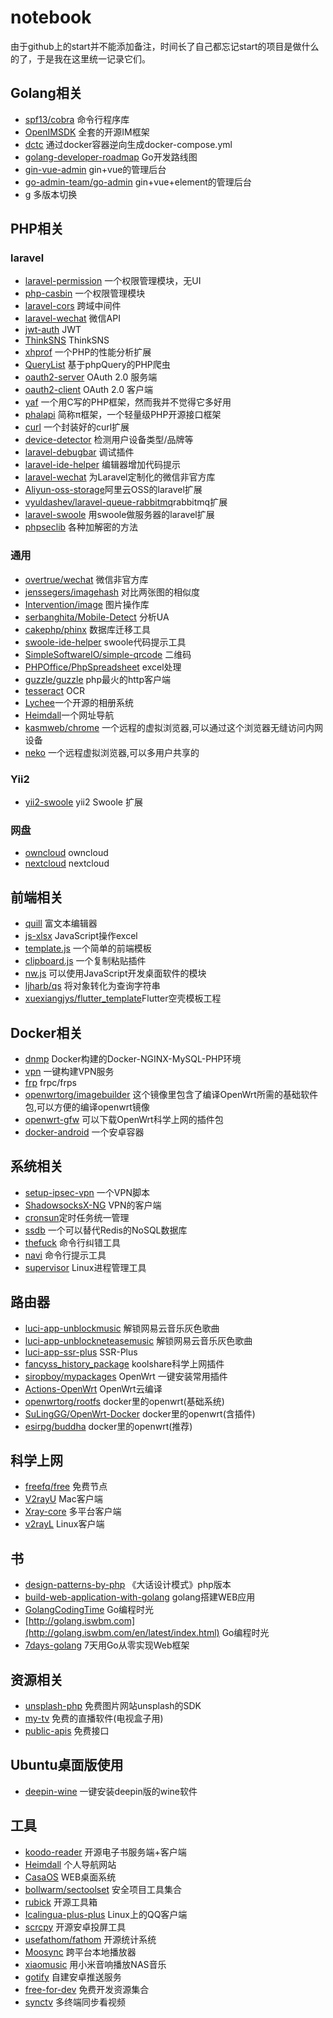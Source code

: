# notebook
由于github上的start并不能添加备注，时间长了自己都忘记start的项目是做什么的了，于是我在这里统一记录它们。

## Golang相关
- [spf13/cobra](https://github.com/spf13/cobra) 命令行程序库
- [OpenIMSDK](https://github.com/OpenIMSDK) 全套的开源IM框架
- [dctc](https://github.com/tenfyzhong/dctc) 通过docker容器逆向生成docker-compose.yml
- [golang-developer-roadmap](https://github.com/Alikhll/golang-developer-roadmap) Go开发路线图
- [gin-vue-admin](https://github.com/flipped-aurora/gin-vue-admin) gin+vue的管理后台
- [go-admin-team/go-admin](https://github.com/go-admin-team/go-admin) gin+vue+element的管理后台
- [g](https://github.com/voidint/g) 多版本切换

## PHP相关
### laravel
- [laravel-permission](https://github.com/spatie/laravel-permission) 一个权限管理模块，无UI
- [php-casbin](https://github.com/php-casbin/php-casbin) 一个权限管理模块
- [laravel-cors](https://github.com/barryvdh/laravel-cors) 跨域中间件
- [laravel-wechat](https://github.com/overtrue/laravel-wechat) 微信API
- [jwt-auth](https://github.com/tymondesigns/jwt-auth) JWT
- [ThinkSNS](https://github.com/slimkit/plus) ThinkSNS
- [xhprof](https://github.com/longxinH/xhprof) 一个PHP的性能分析扩展
- [QueryList](https://github.com/jae-jae/QueryList) 基于phpQuery的PHP爬虫
- [oauth2-server](https://github.com/thephpleague/oauth2-server) OAuth 2.0 服务端
- [oauth2-client](https://github.com/thephpleague/oauth2-client) OAuth 2.0 客户端
- [yaf](https://github.com/laruence/yaf) 一个用C写的PHP框架，然而我并不觉得它多好用
- [phalapi](https://github.com/phalapi/phalapi) 简称π框架，一个轻量级PHP开源接口框架
- [curl](https://github.com/php-mod/curl) 一个封装好的curl扩展
- [device-detector](https://github.com/matomo-org/device-detector) 检测用户设备类型/品牌等
- [laravel-debugbar](https://github.com/barryvdh/laravel-debugbar) 调试插件
- [laravel-ide-helper](https://github.com/barryvdh/laravel-ide-helper) 编辑器增加代码提示
- [laravel-wechat](https://github.com/overtrue/laravel-wechat) 为Laravel定制化的微信非官方库
- [Aliyun-oss-storage](https://github.com/jacobcyl/Aliyun-oss-storage)阿里云OSS的laravel扩展
- [vyuldashev/laravel-queue-rabbitmq](https://github.com/vyuldashev/laravel-queue-rabbitmq)rabbitmq扩展
- [laravel-swoole](https://github.com/swooletw/laravel-swoole) 用swoole做服务器的laravel扩展
- [phpseclib](https://github.com/phpseclib/phpseclib) 各种加解密的方法

### 通用
- [overtrue/wechat](https://github.com/overtrue/wechat) 微信非官方库
- [jenssegers/imagehash](https://github.com/jenssegers/imagehash) 对比两张图的相似度
- [Intervention/image](https://github.com/Intervention/image) 图片操作库
- [serbanghita/Mobile-Detect](https://github.com/serbanghita/Mobile-Detect) 分析UA
- [cakephp/phinx](https://github.com/cakephp/phinx) 数据库迁移工具
- [swoole-ide-helper](https://github.com/wudi/swoole-ide-helper) swoole代码提示工具
- [SimpleSoftwareIO/simple-qrcode](https://github.com/SimpleSoftwareIO/simple-qrcode) 二维码
- [PHPOffice/PhpSpreadsheet](https://github.com/PHPOffice/PhpSpreadsheet) excel处理
- [guzzle/guzzle](https://github.com/guzzle/guzzle) php最火的http客户端
- [tesseract](https://github.com/tesseract-ocr/tesseract) OCR
- [Lychee](https://github.com/LycheeOrg/Lychee)一个开源的相册系统
- [Heimdall](https://github.com/linuxserver/Heimdall)一个网址导航
- [kasmweb/chrome](https://hub.docker.com/r/kasmweb/chrome) 一个远程的虚拟浏览器,可以通过这个浏览器无缝访问内网设备
- [neko](https://neko.m1k1o.net/) 一个远程虚拟浏览器,可以多用户共享的

### Yii2
- [yii2-swoole](https://github.com/xiaochengfu/yii2-swoole) yii2 Swoole 扩展

### 网盘
- [owncloud](https://doc.owncloud.org/server/10.5/admin_manual/installation/docker/) owncloud
- [nextcloud](https://github.com/nextcloud/docker) nextcloud

## 前端相关
- [quill](https://github.com/quilljs/quill) 富文本编辑器
- [js-xlsx](https://github.com/SheetJS/js-xlsx) JavaScript操作excel
- [template.js](https://github.com/yanhaijing/template.js) 一个简单的前端模板
- [clipboard.js](https://github.com/zenorocha/clipboard.js) 一个复制粘贴插件
- [nw.js](https://github.com/nwjs/nw.js) 可以使用JavaScript开发桌面软件的模块
- [ljharb/qs](https://github.com/ljharb/qs) 将对象转化为查询字符串
- [xuexiangjys/flutter_template](https://github.com/xuexiangjys/flutter_template)Flutter空壳模板工程

## Docker相关
- [dnmp](https://github.com/yeszao/dnmp) Docker构建的Docker-NGINX-MySQL-PHP环境
- [vpn](https://github.com/hwdsl2/docker-ipsec-vpn-server/blob/master/README-zh.md) 一键构建VPN服务
- [frp](https://github.com/snowdreamtech/frp) frpc/frps
- [openwrtorg/imagebuilder](https://hub.docker.com/r/openwrtorg/imagebuilder) 这个镜像里包含了编译OpenWrt所需的基础软件包,可以方便的编译openwrt镜像
- [openwrt-gfw](https://hub.docker.com/r/ir20/openwrt-gfw) 可以下载OpenWrt科学上网的插件包
- [docker-android](https://github.com/budtmo/docker-android) 一个安卓容器

## 系统相关
- [setup-ipsec-vpn](https://github.com/hwdsl2/setup-ipsec-vpn) 一个VPN脚本
- [ShadowsocksX-NG](https://github.com/shadowsocks/ShadowsocksX-NG) VPN的客户端
- [cronsun](https://github.com/shunfei/cronsun)定时任务统一管理
- [ssdb](https://github.com/ideawu/ssdb) 一个可以替代Redis的NoSQL数据库
- [thefuck](https://github.com/nvbn/thefuck) 命令行纠错工具
- [navi](https://github.com/denisidoro/navi) 命令行提示工具
- [supervisor](https://github.com/Supervisor/supervisor) Linux进程管理工具

## 路由器
- [luci-app-unblockmusic](https://github.com/maxlicheng/luci-app-unblockmusic) 解锁网易云音乐灰色歌曲
- [luci-app-unblockneteasemusic](https://github.com/project-openwrt/luci-app-unblockneteasemusic) 解锁网易云音乐灰色歌曲
- [luci-app-ssr-plus](https://github.com/coder-liyang/luci-app-ssr-plus) SSR-Plus
- [fancyss_history_package](https://github.com/hq450/fancyss_history_package) koolshare科学上网插件
- [siropboy/mypackages](https://github.com/siropboy/mypackages) OpenWrt 一键安装常用插件
- [Actions-OpenWrt](https://github.com/P3TERX/Actions-OpenWrt) OpenWrt云编译
- [openwrtorg/rootfs](https://hub.docker.com/r/openwrtorg/rootfs) docker里的openwrt(基础系统)
- [SuLingGG/OpenWrt-Docker](https://github.com/SuLingGG/OpenWrt-Docker) docker里的openwrt(含插件)
- [esirpg/buddha](https://hub.docker.com/r/esirpg/buddha) docker里的openwrt(推荐)

## 科学上网
- [freefq/free](https://github.com/freefq/free) 免费节点
- [V2rayU](https://github.com/yanue/V2rayU) Mac客户端
- [Xray-core](https://github.com/XTLS/Xray-core) 多平台客户端
- [v2rayL](https://github.com/jiangxufeng/v2rayL) Linux客户端

## 书
- [design-patterns-by-php](https://github.com/flyingalex/design-patterns-by-php) 《大话设计模式》php版本
- [build-web-application-with-golang](https://github.com/astaxie/build-web-application-with-golang) golang搭建WEB应用
- [GolangCodingTime](https://github.com/iswbm/GolangCodingTime) Go编程时光
- [http://golang.iswbm.com](http://golang.iswbm.com/en/latest/index.html) Go编程时光
- [7days-golang](https://github.com/geektutu/7days-golang) 7天用Go从零实现Web框架

## 资源相关
- [unsplash-php](https://github.com/unsplash/unsplash-php) 免费图片网站unsplash的SDK
- [my-tv](https://github.com/lizongying/my-tv) 免费的直播软件(电视盒子用)
- [public-apis](https://github.com/public-apis/public-apis/tree/master) 免费接口

## Ubuntu桌面版使用
- [deepin-wine](https://github.com/zq1997/deepin-wine) 一键安装deepin版的wine软件

## 工具
- [koodo-reader](https://github.com/troyeguo/koodo-reader) 开源电子书服务端+客户端
- [Heimdall](https://github.com/linuxserver/Heimdall) 个人导航网站
- [CasaOS](https://github.com/IceWhaleTech/CasaOS) WEB桌面系统
- [bollwarm/sectoolset](https://github.com/bollwarm/sectoolset) 安全项目工具集合
- [rubick](https://github.com/rubickCenter/rubick) 开源工具箱
- [Icalingua-plus-plus](https://github.com/Icalingua-plus-plus/Icalingua-plus-plus) Linux上的QQ客户端
- [scrcpy](https://github.com/Genymobile/scrcpy) 开源安卓投屏工具
- [usefathom/fathom](https://github.com/usefathom/fathom) 开源统计系统
- [Moosync](https://github.com/Moosync/Moosync) 跨平台本地播放器
- [xiaomusic](https://github.com/hanxi/xiaomusic/) 用小米音响播放NAS音乐
- [gotify](https://gotify.net/docs/install) 自建安卓推送服务
- [free-for-dev](https://github.com/ripienaar/free-for-dev) 免费开发资源集合
- [synctv](https://github.com/synctv-org/synctv) 多终端同步看视频
